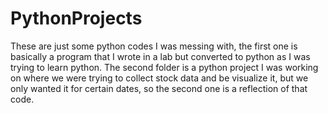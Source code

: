 # PythonProjects
These are just some python codes I was messing with, the first one is basically a program that I wrote
in a lab but converted to python as I was trying to learn python. The second folder is a python
project I was working on where we were trying to collect stock data and be visualize it, but we only
wanted it for certain dates, so the second one is a reflection of that code.
